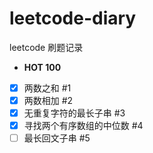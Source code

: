# leetcode-diary
leetcode 刷题记录

- **HOT 100**

- [x] 两数之和 #1
- [x] 两数相加 #2
- [x] 无重复字符的最长子串 #3    
- [x] 寻找两个有序数组的中位数 #4
- [ ] 最长回文子串 #5